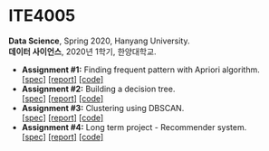 # ITE4005

**Data Science**, Spring 2020, Hanyang University.  
**데이터 사이언스**, 2020년 1학기, 한양대학교.

- **Assignment #1:** Finding frequent pattern with Apriori algorithm.  
  [[spec]](assignment1/doc/spec.pdf) [[report]](assignment1/doc/report.pdf) [[code]](assignment1)
- **Assignment #2:** Building a decision tree.  
  [[spec]](assignment2/doc/spec.pdf) [[report]](assignment2/doc/report.pdf) [[code]](assignment2)
- **Assignment #3:** Clustering using DBSCAN.  
  [[spec]](assignment3/doc/spec.pdf) [[report]](assignment3/doc/report.pdf) [[code]](assignment3)
- **Assignment #4:** Long term project - Recommender system.  
  [[spec]](assignment4/doc/spec.pdf) [[report]](assignment4/doc/report.pdf) [[code]](assignment4)

